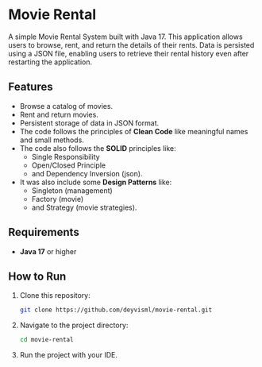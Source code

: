 # Movie Rental

A simple Movie Rental System built with Java 17. This application allows users to browse, rent, and return the details of their rents. Data is persisted using a JSON file, enabling users to retrieve their rental history even after restarting the application.

## Features

- Browse a catalog of movies.
- Rent and return movies.
- Persistent storage of data in JSON format.
- The code follows the principles of **Clean Code** like meaningful names and small methods.
- The code also follows the **SOLID** principles like:
  - Single Responsibility
  - Open/Closed Principle
  - and Dependency Inversion (json).
- It was also include some **Design Patterns** like:
  - Singleton (management)
  - Factory (movie)
  - and Strategy (movie strategies).

## Requirements

- **Java 17** or higher

## How to Run

1. Clone this repository:
   ```bash
   git clone https://github.com/deyvisml/movie-rental.git
   ```
2. Navigate to the project directory:
   ```bash
   cd movie-rental
3. Run the project with your IDE.